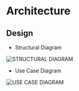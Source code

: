 # Architecture

## Design
* Structural Diagram


![STRUCTURAL DIAGRAM](https://user-images.githubusercontent.com/42488087/154494441-65a4e3a0-2cdd-4aaf-b0ea-563f95c8f6e7.PNG)

* Use Case Diagram


![USE CASE DIAGRAM](https://user-images.githubusercontent.com/42488087/154494501-caa1f19f-afb3-4a85-990f-8d609d93815b.PNG)

